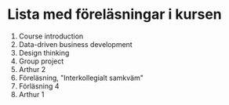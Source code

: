 # Lista med föreläsningar i kursen 
1. Course introduction
2. Data-driven business development
3. Design thinking
4. Group project
5. Arthur 2
6. Föreläsning, "Interkollegialt samkväm"
6. Förläsning 4
6. Arthur 1
